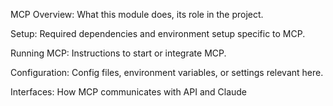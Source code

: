 MCP Overview: What this module does, its role in the project.

Setup: Required dependencies and environment setup specific to MCP.

Running MCP: Instructions to start or integrate MCP.

Configuration: Config files, environment variables, or settings relevant here.

Interfaces: How MCP communicates with API and Claude

